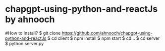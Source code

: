 # chapgpt-using-python-and-reactJs by ahnooch

#How to Install?
$ git clone https://github.com/ahnooch/chapgpt-using-python-and-reactJs
$ cd client
$ npm install
$ npm start
$ cd ..
$ cd server
$ python server.py

